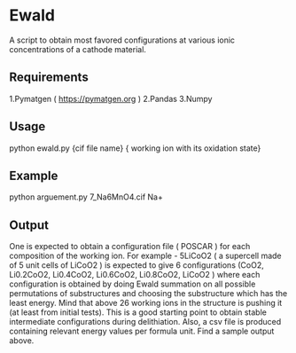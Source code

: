 # Ewald
A script to obtain most favored configurations at various ionic concentrations of a cathode material.

## Requirements

1.Pymatgen ( https://pymatgen.org )
2.Pandas
3.Numpy
 
## Usage

python ewald.py {cif file name} { working ion with its oxidation state}

## Example

python arguement.py 7_Na6MnO4.cif Na+  

## Output

One is expected to obtain a configuration file ( POSCAR ) for each composition of the working ion. For example -  5LiCoO2 ( a supercell made of 5 unit cells of LiCoO2 ) is expected to give 6 configurations (CoO2, Li0.2CoO2, Li0.4CoO2, Li0.6CoO2, Li0.8CoO2, LiCoO2 ) where each configuration is obtained by doing Ewald summation on all possible permutations of substructures and choosing the substructure which has the least energy.  Mind that above 26 working ions in the structure is pushing it (at least from initial tests). This is a good starting point to obtain stable intermediate configurations during delithiation. Also, a csv file is produced containing relevant energy values per formula unit. Find a sample output above.


